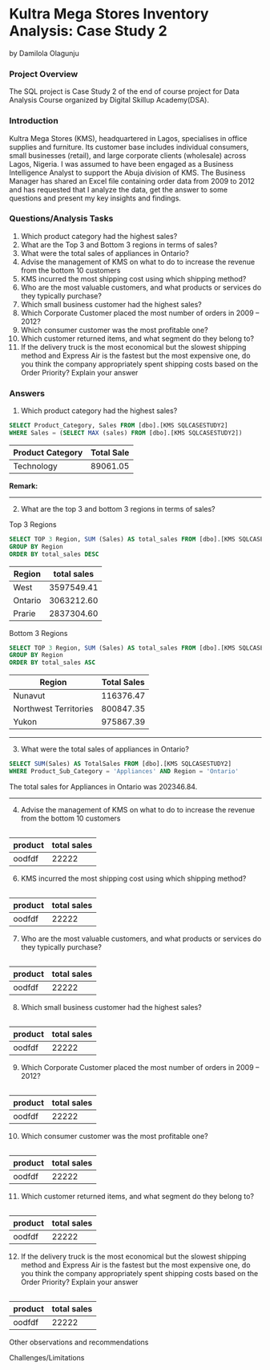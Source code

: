 # Kultra Mega Stores Inventory Analysis: Case Study 2
by Damilola Olagunju

### Project Overview
The SQL project is Case Study 2 of the end of course project for Data Analysis Course organized by Digital Skillup Academy(DSA).

### Introduction
Kultra Mega Stores (KMS), headquartered in Lagos, specialises in office supplies and furniture. Its customer base includes individual consumers, small businesses (retail), and large corporate clients (wholesale) across Lagos, Nigeria. I was assumed to have been engaged as a Business Intelligence Analyst to support the Abuja division of KMS. The Business Manager has shared an Excel file containing order data from 2009 to 2012 and has requested that I analyze the data, get the answer to some questions and present my key insights and findings.

### Questions/Analysis Tasks
1. Which product category had the highest sales?
2. What are the Top 3 and Bottom 3 regions in terms of sales?
3. What were the total sales of appliances in Ontario?
4. Advise the management of KMS on what to do to increase the revenue from the bottom 10 customers
5. KMS incurred the most shipping cost using which shipping method?
6. Who are the most valuable customers, and what products or services do they typically purchase?
7. Which small business customer had the highest sales?
8. Which Corporate Customer placed the most number of orders in 2009 – 2012?
9. Which consumer customer was the most profitable one?
10. Which customer returned items, and what segment do they belong to?
11. If the delivery truck is the most economical but the slowest shipping method and Express Air is the fastest but the most expensive one, do you think the company appropriately spent shipping costs based on the Order Priority? Explain your answer


### Answers
1. Which product category had the highest sales?

```sql
SELECT Product_Category, Sales FROM [dbo].[KMS SQLCASESTUDY2]
WHERE Sales = (SELECT MAX (sales) FROM [dbo].[KMS SQLCASESTUDY2])
```

| Product Category| Total Sale |
|-----------------|------------|
| Technology      |  89061.05  |

**Remark:** 

   ---
   
2. What are the top 3 and bottom 3 regions in terms of sales?

Top 3 Regions

```sql
SELECT TOP 3 Region, SUM (Sales) AS total_sales FROM [dbo].[KMS SQLCASESTUDY2]
GROUP BY Region
ORDER BY total_sales DESC

```
| Region  | total sales |
|---------|-------------|
| West    | 3597549.41 |
| Ontario | 3063212.60   |
| Prarie  | 2837304.60    |

  
Bottom 3 Regions

```sql
SELECT TOP 3 Region, SUM (Sales) AS total_sales FROM [dbo].[KMS SQLCASESTUDY2]
GROUP BY Region
ORDER BY total_sales ASC
```
| Region | Total Sales |
|---------|--------------|
| Nunavut |	116376.47|
| Northwest Territories	| 800847.35|
| Yukon |	975867.39|

---
  
3. What were the total sales of appliances in Ontario?

```sql
SELECT SUM(Sales) AS TotalSales FROM [dbo].[KMS SQLCASESTUDY2]
WHERE Product_Sub_Category = 'Appliances' AND Region = 'Ontario'
```

The total sales for Appliances in Ontario was 202346.84.

---

4. Advise the management of KMS on what to do to increase the revenue from the bottom 10 customers

```sql

```

| product | total sales |
|---------|--------------|
| oodfdf  | 22222       |

6. KMS incurred the most shipping cost using which shipping method?

```sql

```

| product | total sales |
|---------|--------------|
| oodfdf  | 22222       |

7. Who are the most valuable customers, and what products or services do they typically
purchase?

```sql

```

| product | total sales |
|---------|--------------|
| oodfdf  | 22222       |


8. Which small business customer had the highest sales?

```sql

```

| product | total sales |
|---------|--------------|
| oodfdf  | 22222       |


9. Which Corporate Customer placed the most number of orders in 2009 – 2012?

```sql

```

| product | total sales |
|---------|--------------|
| oodfdf  | 22222       |

10. Which consumer customer was the most profitable one?

```sql

```

| product | total sales |
|---------|--------------|
| oodfdf  | 22222       |

11. Which customer returned items, and what segment do they belong to?

```sql

```

| product | total sales |
|---------|--------------|
| oodfdf  | 22222       |

12. If the delivery truck is the most economical but the slowest shipping method and
Express Air is the fastest but the most expensive one, do you think the company
appropriately spent shipping costs based on the Order Priority? Explain your answer

```sql

```

| product | total sales |
|---------|--------------|
| oodfdf  | 22222       |

Other observations and recommendations

Challenges/Limitations
